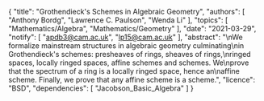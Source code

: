 {
    "title": "Grothendieck's Schemes in Algebraic Geometry",
    "authors": [
        "Anthony Bordg",
        "Lawrence C. Paulson",
        "Wenda Li"
    ],
    "topics": [
        "Mathematics/Algebra",
        "Mathematics/Geometry"
    ],
    "date": "2021-03-29",
    "notify": [
        "apdb3@cam.ac.uk",
        "lp15@cam.ac.uk"
    ],
    "abstract": "\nWe formalize mainstream structures in algebraic geometry culminating\nin Grothendieck's schemes: presheaves of rings, sheaves of rings,\nringed spaces, locally ringed spaces, affine schemes and schemes. We\nprove that the spectrum of a ring is a locally ringed space, hence an\naffine scheme. Finally, we prove that any affine scheme is a scheme.",
    "licence": "BSD",
    "dependencies": [
        "Jacobson_Basic_Algebra"
    ]
}
